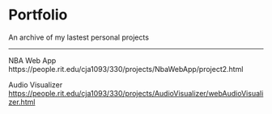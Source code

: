 # Portfolio
<p> An archive of my lastest personal projects </p>
<hr>
<p>
NBA Web App <br>
https://people.rit.edu/cja1093/330/projects/NbaWebApp/project2.html <br>

Audio Visualizer <br>
https://people.rit.edu/cja1093/330/projects/AudioVisualizer/webAudioVisualizer.html
</p>
